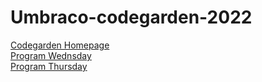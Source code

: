 # Umbraco-codegarden-2022
<a href="codegarden.umbraco.com">Codegarden Homepage</a> <br>
<a href="/program/Wednsday.png">Program Wednsday</a> <br>
<a href="/program/Thursday.png">Program Thursday</a> <br>
